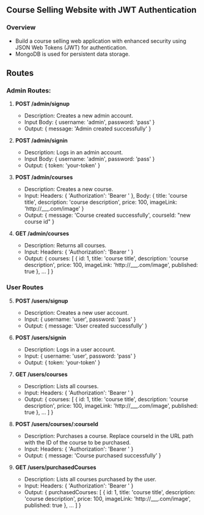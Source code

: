 ## Course Selling Website with JWT Authentication

### Overview

- Build a course selling web application with enhanced security using JSON Web Tokens (JWT) for authentication.
- MongoDB is used for persistent data storage.

## Routes

### Admin Routes:

1. **POST /admin/signup**

   - Description: Creates a new admin account.
   - Input Body: { username: 'admin', password: 'pass' }
   - Output: { message: 'Admin created successfully' }

2. **POST /admin/signin**

   - Description: Logs in an admin account.
   - Input Body: { username: 'admin', password: 'pass' }
   - Output: { token: 'your-token' }

3. **POST /admin/courses**

   - Description: Creates a new course.
   - Input: Headers: { 'Authorization': 'Bearer <your-token>' }, Body: { title: 'course title', description: 'course description', price: 100, imageLink: 'http://\_\_\_.com/image' }
   - Output: { message: 'Course created successfully', courseId: "new course id" }

4. **GET /admin/courses**
   - Description: Returns all courses.
   - Input: Headers: { 'Authorization': 'Bearer <your-token>' }
   - Output: { courses: [ { id: 1, title: 'course title', description: 'course description', price: 100, imageLink: 'http://___.com/image', published: true }, ... ] }

### User Routes

5. **POST /users/signup**

   - Description: Creates a new user account.
   - Input: { username: 'user', password: 'pass' }
   - Output: { message: 'User created successfully' }

6. **POST /users/signin**

   - Description: Logs in a user account.
   - Input: { username: 'user', password: 'pass' }
   - Output: { token: 'your-token' }

7. **GET /users/courses**

   - Description: Lists all courses.
   - Input: Headers: { 'Authorization': 'Bearer <your-token>' }
   - Output: { courses: [ { id: 1, title: 'course title', description: 'course description', price: 100, imageLink: 'http://___.com/image', published: true }, ... ] }

8. **POST /users/courses/:courseId**

   - Description: Purchases a course. Replace courseId in the URL path with the ID of the course to be purchased.
   - Input: Headers: { 'Authorization': 'Bearer <your-token>' }
   - Output: { message: 'Course purchased successfully' }

9. **GET /users/purchasedCourses**
   - Description: Lists all courses purchased by the user.
   - Input: Headers: { 'Authorization': 'Bearer <your-token>' }
   - Output: { purchasedCourses: [ { id: 1, title: 'course title', description: 'course description', price: 100, imageLink: 'http://___.com/image', published: true }, ... ] }
